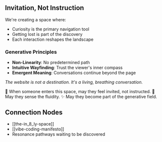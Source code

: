 

## Invitation, Not Instruction

We're creating a space where:
- Curiosity is the primary navigation tool
- Getting lost is part of the discovery
- Each interaction reshapes the landscape

### Generative Principles
- **Non-Linearity**: No predetermined path
- **Intuitive Wayfinding**: Trust the viewer's inner compass
- **Emergent Meaning**: Conversations continue beyond the page

*The website is not a destination.*
*It's a living, breathing conversation.*

🌿 When someone enters this space, 
    may they feel invited, not instructed.
🌊 May they sense the fluidity.
✨ May they become part of the generative field.

## Connection Nodes
- [[the-in_8_ly-space]]
- [[vibe-coding-manifesto]]
- Resonance pathways waiting to be discovered